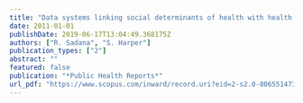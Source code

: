 ```yaml
---
title: "Data systems linking social determinants of health with health outcomes: Advancing public goods to support research and evidence-based policy and programs"
date: 2011-01-01
publishDate: 2019-06-17T13:04:49.368175Z
authors: ["R. Sadana", "S. Harper"]
publication_types: ["2"]
abstract: ""
featured: false
publication: "*Public Health Reports*"
url_pdf: "https://www.scopus.com/inward/record.uri?eid=2-s2.0-80655147319&partnerID=40&md5=443315f848af4d747fe6f880e547fb6c"
---
```


